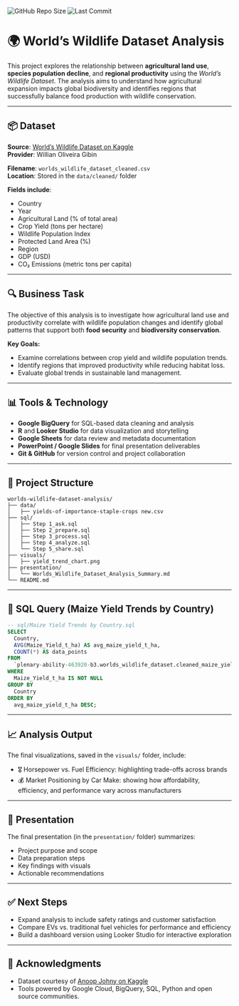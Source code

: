 ![GitHub Repo Size](https://img.shields.io/github/repo-size/ssagastume11/worlds-wildlife-dataset-analysis)
![Last Commit](https://img.shields.io/github/last-commit/ssagastume11/worlds-wildlife-dataset-analysis)

# 🌍 World’s Wildlife Dataset Analysis

This project explores the relationship between **agricultural land use**, **species population decline**, and **regional productivity** using the *World’s Wildlife Dataset*. The analysis aims to understand how agricultural expansion impacts global biodiversity and identifies regions that successfully balance food production with wildlife conservation.

---

## 📦 Dataset

**Source**: [World’s Wildlife Dataset on Kaggle](https://www.kaggle.com/datasets/willianoliveiragibin/worlds-wildlife)  
**Provider**: Willian Oliveira Gibin  

**Filename**: `worlds_wildlife_dataset_cleaned.csv`  
**Location**: Stored in the `data/cleaned/` folder  

**Fields include**:
- Country  
- Year  
- Agricultural Land (% of total area)  
- Crop Yield (tons per hectare)  
- Wildlife Population Index  
- Protected Land Area (%)  
- Region  
- GDP (USD)  
- CO₂ Emissions (metric tons per capita)

---

## 🔍 Business Task

The objective of this analysis is to investigate how agricultural land use and productivity correlate with wildlife population changes and identify global patterns that support both **food security** and **biodiversity conservation**.

**Key Goals:**
- Examine correlations between crop yield and wildlife population trends.  
- Identify regions that improved productivity while reducing habitat loss.  
- Evaluate global trends in sustainable land management.

---

## 📊 Tools & Technology

- **Google BigQuery** for SQL-based data cleaning and analysis  
- **R** and **Looker Studio** for data visualization and storytelling  
- **Google Sheets** for data review and metadata documentation  
- **PowerPoint / Google Slides** for final presentation deliverables  
- **Git & GitHub** for version control and project collaboration  

---

## 📁 Project Structure

```plaintext
worlds-wildlife-dataset-analysis/
├── data/
│   ├── yields-of-importance-staple-crops new.csv
├── sql/
│   ├── Step 1_ask.sql
│   ├── Step 2_prepare.sql
│   ├── Step 3_process.sql
│   ├── Step 4_analyze.sql
│   └── Step 5_share.sql
├── visuals/
│   ├── yield_trend_chart.png
├── presentation/
│   └── Worlds_Wildlife_Dataset_Analysis_Summary.md
└── README.md
```

---

## 🧮 SQL Query (Maize Yield Trends by Country)

```sql
-- sql/Maize Yield Trends by Country.sql
SELECT
  Country,
  AVG(Maize_Yield_t_ha) AS avg_maize_yield_t_ha,
  COUNT(*) AS data_points
FROM
  `plenary-ability-463920-b3.worlds_wildlife_dataset.cleaned_maize_yields`
WHERE
  Maize_Yield_t_ha IS NOT NULL
GROUP BY
  Country
ORDER BY
  avg_maize_yield_t_ha DESC;
```

---

## 📈 Analysis Output
The final visualizations, saved in the `visuals/` folder, include:
- 🎖️ Horsepower vs. Fuel Efficiency: highlighting trade-offs across brands
- 💰 Market Positioning by Car Make: showing how affordability, efficiency, and performance vary across manufacturers

---

## 🧾 Presentation
The final presentation (in the `presentation/` folder) summarizes:
- Project purpose and scope
- Data preparation steps
- Key findings with visuals
- Actionable recommendations

---

## ✅ Next Steps
- Expand analysis to include safety ratings and customer satisfaction
- Compare EVs vs. traditional fuel vehicles for performance and efficiency
- Build a dashboard version using Looker Studio for interactive exploration

---

## 🙌 Acknowledgments
- Dataset courtesy of [Anoop Johny on Kaggle](https://www.kaggle.com/datasets/anoopjohny/2023-cars-dataset)
- Tools powered by Google Cloud, BigQuery, SQL, Python and open source communities.
